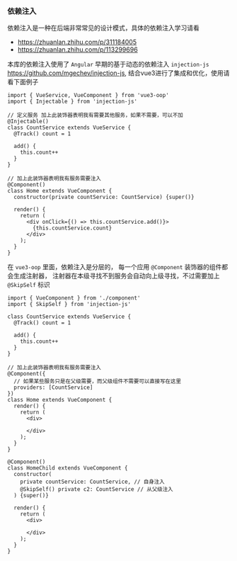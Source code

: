 ### 依赖注入

依赖注入是一种在后端非常常见的设计模式，具体的依赖注入学习请看

- https://zhuanlan.zhihu.com/p/311184005
- https://zhuanlan.zhihu.com/p/113299696


本库的依赖注入使用了 `Angular` 早期的基于动态的依赖注入 `injection-js` https://github.com/mgechev/injection-js,
结合vue3进行了集成和优化，使用请看下面例子

```tsx
import { VueService, VueComponent } from 'vue3-oop'
import { Injectable } from 'injection-js'

// 定义服务 加上此装饰器表明我有需要其他服务，如果不需要，可以不加
@Injectable()
class CountService extends VueService {
  @Track() count = 1

  add() {
    this.count++
  }
}

// 加上此装饰器表明我有服务需要注入
@Component()
class Home extends VueComponent {
  constructor(private countService: CountService) {super()}

  render() {
    return (
      <div onClick={() => this.countService.add()}>
        {this.countService.count}
      </div>
    );
  }
}
```

在 `vue3-oop` 里面，依赖注入是分层的， 每一个应用 `@Component` 装饰器的组件都会生成注射器，
注射器在本级寻找不到服务会自动向上级寻找，不过需要加上 `@SkipSelf` 标识

```tsx
import { VueComponent } from './component'
import { SkipSelf } from 'injection-js'

class CountService extends VueService {
  @Track() count = 1

  add() {
    this.count++
  }
}

// 加上此装饰器表明我有服务需要注入
@Component({
  // 如果某些服务只是在父级需要，而父级组件不需要可以直接写在这里
  providers: [CountService]
})
class Home extends VueComponent {
  render() {
    return (
      <div>

      </div>
    );
  }
}

@Component()
class HomeChild extends VueComponent {
  constructor(
    private countService: CountService, // 自身注入
    @SkipSelf() private c2: CountService // 从父级注入
  ) {super()}

  render() {
    return (
      <div>

      </div>
    );
  }
}
```


